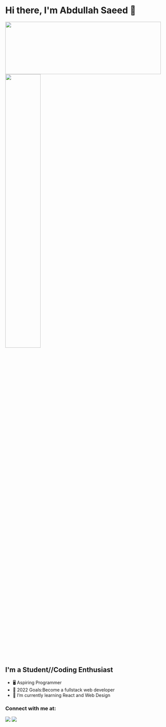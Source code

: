 # Hi there, I'm Abdullah Saeed 👋 
<p>
  <img align="center" width="490" height="165" src="https://github-readme-stats.vercel.app/api?username=AbdullahSaeed1211&show_icons=true&hide_border=false&line_height=20&title_color=f69673&icon_color=1b93c9&show_owner=true"/>
<img align="center" width="47%" src="https://github-readme-stats.vercel.app/api/top-langs/?username=AbdullahSaeed1211&layout=compact)" />


## I'm a Student//Coding Enthusiast
- 🖥️ Aspiring Programmer
- 🥅 2022 Goals:Become a fullstack web developer
- 🔭 I’m currently learning React and Web Design
### Connect with me at:
<p>
<a href="https://linkedin.com/in/abdullah-saeed1211"><img src="https://img.shields.io/badge/linkedin-0077B5.svg?style=for-the badge&logo=linkedin&logoColor=white"/></a>
<a href="https://twitter.com/Abdullah_1724"><img src="https://img.shields.io/badge/twitter-1DA1F2.svg?style=for-the-badge&logo=twitter&logoColor=white"/></a>
</p>




[linkedin]: www.linkedin.com/in/abdullah-saeed1211
[twitter]: https://twitter.com/Abdullah_1724

